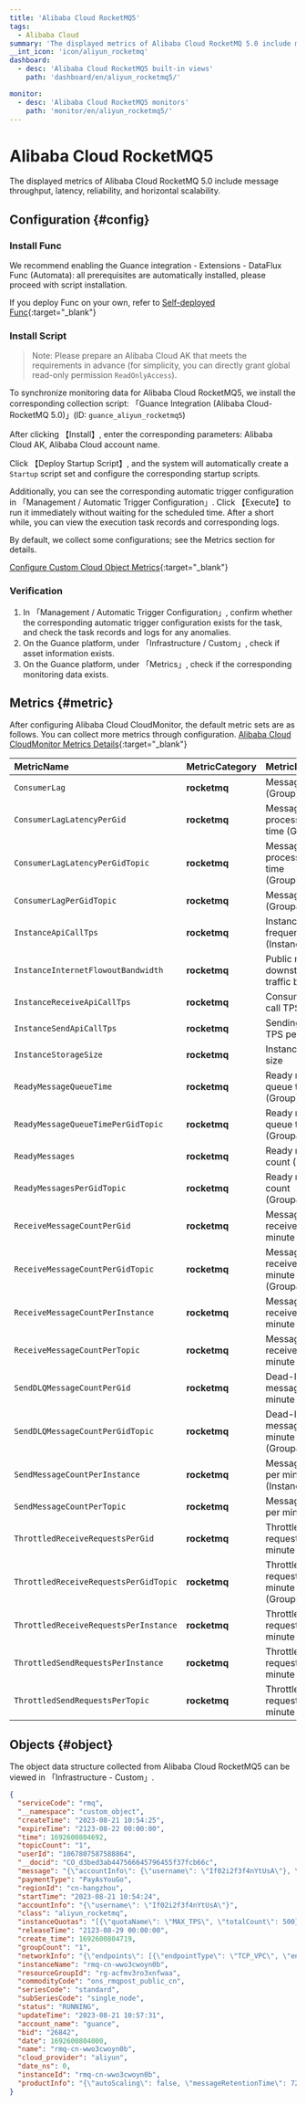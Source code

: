 ```yaml
---
title: 'Alibaba Cloud RocketMQ5'
tags: 
  - Alibaba Cloud
summary: 'The displayed metrics of Alibaba Cloud RocketMQ 5.0 include message throughput, latency, reliability, and horizontal scalability.'
__int_icon: 'icon/aliyun_rocketmq'
dashboard:
  - desc: 'Alibaba Cloud RocketMQ5 built-in views'
    path: 'dashboard/en/aliyun_rocketmq5/'

monitor:
  - desc: 'Alibaba Cloud RocketMQ5 monitors'
    path: 'monitor/en/aliyun_rocketmq5/'
---
```


<!-- markdownlint-disable MD025 -->
# Alibaba Cloud RocketMQ5
<!-- markdownlint-enable -->

The displayed metrics of Alibaba Cloud RocketMQ 5.0 include message throughput, latency, reliability, and horizontal scalability.


## Configuration {#config}

### Install Func

We recommend enabling the Guance integration - Extensions - DataFlux Func (Automata): all prerequisites are automatically installed, please proceed with script installation.

If you deploy Func on your own, refer to [Self-deployed Func](https://func.guance.com/doc/script-market-guance-integration/){:target="_blank"}


### Install Script

> Note: Please prepare an Alibaba Cloud AK that meets the requirements in advance (for simplicity, you can directly grant global read-only permission `ReadOnlyAccess`).

To synchronize monitoring data for Alibaba Cloud RocketMQ5, we install the corresponding collection script: 「Guance Integration (Alibaba Cloud-RocketMQ 5.0)」(ID: `guance_aliyun_rocketmq5`)

After clicking 【Install】, enter the corresponding parameters: Alibaba Cloud AK, Alibaba Cloud account name.

Click 【Deploy Startup Script】, and the system will automatically create a `Startup` script set and configure the corresponding startup scripts.

Additionally, you can see the corresponding automatic trigger configuration in 「Management / Automatic Trigger Configuration」. Click 【Execute】to run it immediately without waiting for the scheduled time. After a short while, you can view the execution task records and corresponding logs.

By default, we collect some configurations; see the Metrics section for details.

[Configure Custom Cloud Object Metrics](https://func.guance.com/doc/script-market-guance-aliyun-monitor/){:target="_blank"}


### Verification

1. In 「Management / Automatic Trigger Configuration」, confirm whether the corresponding automatic trigger configuration exists for the task, and check the task records and logs for any anomalies.
2. On the Guance platform, under 「Infrastructure / Custom」, check if asset information exists.
3. On the Guance platform, under 「Metrics」, check if the corresponding monitoring data exists.

## Metrics {#metric}
After configuring Alibaba Cloud CloudMonitor, the default metric sets are as follows. You can collect more metrics through configuration. [Alibaba Cloud CloudMonitor Metrics Details](https://help.aliyun.com/document_detail/163515.html){:target="_blank"}

| MetricName | MetricCategory | MetricDescription | Dimensions | Statistics | Unit | MinPeriods |
| :--------- | :------------- | :---------------- | :--------- | :--------- | :--- | :--------- |
| `ConsumerLag`                         | **rocketmq** | Message backlog (Group)                       | userId,instanceId,groupId       | Sum     | count        | 60 s |
| `ConsumerLagLatencyPerGid`            | **rocketmq** | Message processing delay time (GroupId)       | userId,instanceId,groupId       | Maximum | milliseconds | 60 s |
| `ConsumerLagLatencyPerGidTopic`       | **rocketmq** | Message processing delay time (GroupId&Topic) | userId,instanceId,topic,groupId | Maximum | milliseconds | 60 s |
| `ConsumerLagPerGidTopic`              | **rocketmq** | Message backlog (Group&Topic)                 | userId,instanceId,groupId,topic | Sum     | count        | 60 s |
| `InstanceApiCallTps`                  | **rocketmq** | Instance API call frequency (Instance)        | userId,instanceId               | Sum     | countSecond  | 60 s |
| `InstanceInternetFlowoutBandwidth`    | **rocketmq** | Public network downstream traffic bandwidth   | userId,instanceId               | Sum     | bytes/Second | 60 s |
| `InstanceReceiveApiCallTps`           | **rocketmq** | Consumption API call TPS peak                | userId,instanceId               | Maximum | countSecond  | 60 s |
| `InstanceSendApiCallTps`              | **rocketmq** | Sending API call TPS peak                    | userId,instanceId               | Maximum | countSecond  | 60 s |
| `InstanceStorageSize`                 | **rocketmq** | Instance storage size                        | userId,instanceId               | Sum     | Bytes        | 60 s |
| `ReadyMessageQueueTime`               | **rocketmq** | Ready message queue time (Group)             | userId,instanceId,groupId       | Maximum | milliseconds | 60 s |
| `ReadyMessageQueueTimePerGidTopic`    | **rocketmq** | Ready message queue time (Group&Topic)       | userId,instanceId,groupId,topic | Maximum | milliseconds | 60 s |
| `ReadyMessages`                       | **rocketmq** | Ready message count (Group)                  | userId,instanceId,groupId       | Sum     | count        | 60 s |
| `ReadyMessagesPerGidTopic`            | **rocketmq** | Ready message count (Group&Topic)            | userId,instanceId,groupId,topic | Sum     | count        | 60 s |
| `ReceiveMessageCountPerGid`           | **rocketmq** | Messages received per minute (Group)         | userId,instanceId,groupId       | Sum     | count/min    | 60 s |
| `ReceiveMessageCountPerGidTopic`      | **rocketmq** | Messages received per minute (Group&Topic)   | userId,instanceId,topic,groupId | Sum     | count/min    | 60 s |
| `ReceiveMessageCountPerInstance`      | **rocketmq** | Messages received per minute (Instance)      | userId,instanceId               | Sum     | count/min    | 60 s |
| `ReceiveMessageCountPerTopic`         | **rocketmq** | Messages received per minute (Topic)         | userId,instanceId,topic         | Sum     | count/min    | 60 s |
| `SendDLQMessageCountPerGid`           | **rocketmq** | Dead-letter messages per minute (Group)      | userId,instanceId,groupId       | Sum     | count/min    | 60 s |
| `SendDLQMessageCountPerGidTopic`      | **rocketmq** | Dead-letter messages per minute (Group&Topic)| userId,instanceId,groupId,topic | Sum     | count/min    | 60 s |
| `SendMessageCountPerInstance`         | **rocketmq** | Messages sent per minute (Instance)          | userId,instanceId               | Sum     | count/min    | 60 s |
| `SendMessageCountPerTopic`            | **rocketmq** | Messages sent per minute (Topic)             | userId,instanceId,topic         | Sum     | count/min    | 60 s |
| `ThrottledReceiveRequestsPerGid`      | **rocketmq** | Throttled receive requests per minute (GroupId) | userId,instanceId,groupId       | Sum     | counts/min   | 60 s |
| `ThrottledReceiveRequestsPerGidTopic` | **rocketmq** | Throttled receive requests per minute (GroupId&Topic) | userId,instanceId,topic,groupId | Sum     | counts/min   | 60 s |
| `ThrottledReceiveRequestsPerInstance` | **rocketmq** | Throttled receive requests per minute (Instance) | userId,instanceId               | Sum     | counts/min   | 60 s |
| `ThrottledSendRequestsPerInstance`    | **rocketmq** | Throttled send requests per minute (Instance) | userId,instanceId               | Sum     | counts/min   | 60 s |
| `ThrottledSendRequestsPerTopic`       | **rocketmq** | Throttled send requests per minute (Topic)   | userId,instanceId,topic         | Sum     | counts/min   | 60 s |

## Objects {#object}

The object data structure collected from Alibaba Cloud RocketMQ5 can be viewed in 「Infrastructure - Custom」.

```json
{
  "serviceCode": "rmq",
  "__namespace": "custom_object",
  "createTime": "2023-08-21 10:54:25",
  "expireTime": "2123-08-22 00:00:00",
  "time": 1692600804692,
  "topicCount": "1",
  "userId": "1067807587588864",
  "__docid": "CO_d3bed3ab447566645796455f37fcb66c",
  "message": "{\"accountInfo\": {\"username\": \"If02i2f3f4nYtUsA\"}, \"aclInfo\": {\"aclType\": \"default\"}, \"bid\": \"26842\", \"commodityCode\": \"ons_rmqpost_public_cn\", \"createTime\": \"2023-08-21 10:54:25\", \"expireTime\": \"2123-08-22 00:00:00\", \"extConfig\": {\"aclType\": \"default\", \"autoScaling\": false, \"flowOutBandwidth\": 1, \"flowOutType\": \"payByBandwidth\", \"internetSpec\": \"enable\", \"messageRetentionTime\": 72, \"msgProcessSpec\": \"rmq.s1.micro\", \"sendReceiveRatio\": 0.5, \"supportAutoScaling\": false}, \"groupCount\": 1, \"instanceId\": \"rmq-cn-wwo3cwoyn0b\", \"instanceName\": \"rmq-cn-wwo3cwoyn0b\", \"instanceQuotas\": [{\"quotaName\": \"MAX_TPS\", \"totalCount\": 500}, {\"quotaName\": \"SCALING_TPS_MAX\", \"totalCount\": 0}, {\"quotaName\": \"STORAGE_SIZE\", \"usedCount\": 0.109}, {\"quotaName\": \"TOPIC_COUNT\", \"totalCount\": 100, \"usedCount\": 1}, {\"quotaName\": \"CONSUMER_GROUP_COUNT\", \"totalCount\": 1000, \"usedCount\": 1}], \"networkInfo\": {\"endpoints\": [{\"endpointType\": \"TCP_VPC\", \"endpointUrl\": \"rmq-cn-wwo3cwoyn0b-vpc.cn-hangzhou.rmq.aliyuncs.com:8080\"}, {\"endpointType\": \"TCP_INTERNET\", \"endpointUrl\": \"rmq-cn-wwo3cwoyn0b.cn-hangzhou.rmq.aliyuncs.com:8080\"}], \"internetInfo\": {\"flowOutBandwidth\": 1, \"flowOutType\": \"payByBandwidth\", \"internetSpec\": \"enable\"}, \"vpcInfo\": {\"vSwitchId\": \"vsw-bp1qzepqz845moheet831\", \"vpcId\": \"vpc-bp1pftfpllxna4t75e73v\"}}, \"paymentType\": \"PayAsYouGo\", \"productInfo\": {\"autoScaling\": false, \"messageRetentionTime\": 72, \"msgProcessSpec\": \"rmq.s1.micro\", \"sendReceiveRatio\": 0.5, \"supportAutoScaling\": false}, \"regionId\": \"cn-hangzhou\", \"releaseTime\": \"2123-08-29 00:00:00\", \"resourceGroupId\": \"rg-acfmv3ro3xnfwaa\", \"seriesCode\": \"standard\", \"serviceCode\": \"rmq\", \"software\": {\"maintainTime\": \"02:00-06:00\", \"softwareVersion\": \"5.0-rmq-20230818-2\"}, \"startTime\": \"2023-08-21 10:54:24\", \"status\": \"RUNNING\", \"subSeriesCode\": \"single_node\", \"tags\": [{\"key\": \"acs:rm:rgId\", \"value\": \"rg-acfmv3ro3xnfwaa\"}], \"topicCount\": 1, \"updateTime\": \"2023-08-21 10:57:31\", \"userId\": \"1067807587588864\"}",
  "paymentType": "PayAsYouGo",
  "regionId": "cn-hangzhou",
  "startTime": "2023-08-21 10:54:24",
  "accountInfo": "{\"username\": \"If02i2f3f4nYtUsA\"}",
  "class": "aliyun_rocketmq",
  "instanceQuotas": "[{\"quotaName\": \"MAX_TPS\", \"totalCount\": 500}, {\"quotaName\": \"SCALING_TPS_MAX\", \"totalCount\": 0}, {\"quotaName\": \"STORAGE_SIZE\", \"usedCount\": 0.109}, {\"quotaName\": \"TOPIC_COUNT\", \"totalCount\": 100, \"usedCount\": 1}, {\"quotaName\": \"CONSUMER_GROUP_COUNT\", \"totalCount\": 1000, \"usedCount\": 1}]",
  "releaseTime": "2123-08-29 00:00:00",
  "create_time": 1692600804719,
  "groupCount": "1",
  "networkInfo": "{\"endpoints\": [{\"endpointType\": \"TCP_VPC\", \"endpointUrl\": \"rmq-cn-wwo3cwoyn0b-vpc.cn-hangzhou.rmq.aliyuncs.com:8080\"}, {\"endpointType\": \"TCP_INTERNET\", \"endpointUrl\": \"rmq-cn-wwo3cwoyn0b.cn-hangzhou.rmq.aliyuncs.com:8080\"}], \"internetInfo\": {\"flowOutBandwidth\": 1, \"flowOutType\": \"payByBandwidth\", \"internetSpec\": \"enable\"}, \"vpcInfo\": {\"vSwitchId\": \"vsw-bp1qzepqz845moheet831\", \"vpcId\": \"vpc-bp1pftfpllxna4t75e73v\"}}",
  "instanceName": "rmq-cn-wwo3cwoyn0b",
  "resourceGroupId": "rg-acfmv3ro3xnfwaa",
  "commodityCode": "ons_rmqpost_public_cn",
  "seriesCode": "standard",
  "subSeriesCode": "single_node",
  "status": "RUNNING",
  "updateTime": "2023-08-21 10:57:31",
  "account_name": "guance",
  "bid": "26842",
  "date": 1692600804000,
  "name": "rmq-cn-wwo3cwoyn0b",
  "cloud_provider": "aliyun",
  "date_ns": 0,
  "instanceId": "rmq-cn-wwo3cwoyn0b",
  "productInfo": "{\"autoScaling\": false, \"messageRetentionTime\": 72, \"msgProcessSpec\": \"rmq.s1.micro\", \"sendReceiveRatio\": 0.5, \"supportAutoScaling\": false}"
}
```